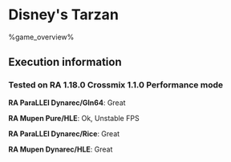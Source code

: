 # Disney's Tarzan 

%game_overview%

## Execution information

### Tested on RA 1.18.0 Crossmix 1.1.0 Performance mode

**RA ParaLLEl Dynarec/Gln64**: Great

**RA Mupen Pure/HLE**: Ok, Unstable FPS

**RA ParaLLEl Dynarec/Rice**: Great

**RA Mupen Dynarec/HLE**: Great